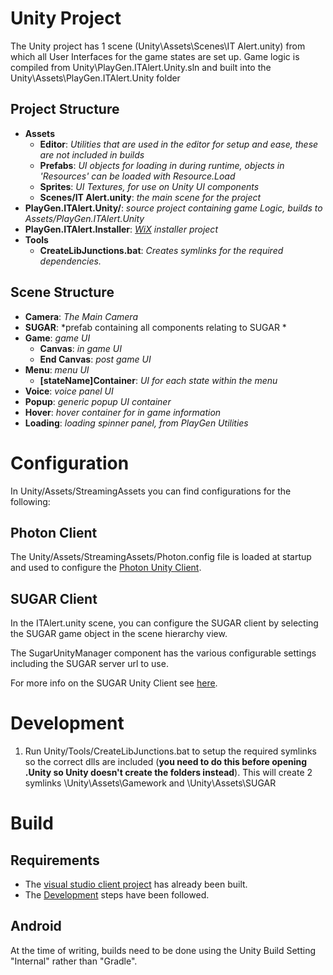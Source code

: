 # Unity Project
The Unity project has 1 scene (Unity\Assets\Scenes\IT Alert.unity) from which all User Interfaces for the game states are set up. Game logic is compiled from Unity\PlayGen.ITAlert.Unity.sln and built into the Unity\Assets\PlayGen.ITAlert.Unity folder

## Project Structure
  - **Assets**
      - **Editor**: *Utilities that are used in the editor for setup and ease, these are not included in builds*
      - **Prefabs**: *UI objects for loading in during runtime, objects in 'Resources' can be loaded with Resource.Load*
      - **Sprites**: *UI Textures, for use on Unity UI components*
      - **Scenes/IT Alert.unity**: *the main scene for the project*
  - **PlayGen.ITAlert.Unity/**: *source project containing game Logic, builds to Assets/PlayGen.ITAlert.Unity*
  - **PlayGen.ITAlert.Installer**: *[WiX](http://wixtoolset.org/) installer project*
  - **Tools**
    - **CreateLibJunctions.bat**: *Creates symlinks for the required dependencies.*

## Scene Structure
- **Camera**: *The Main Camera*
- **SUGAR**: *prefab containing all components relating to SUGAR *
- **Game**: *game UI*
  - **Canvas**: *in game UI*
  - **End Canvas**: *post game UI*
- **Menu**: *menu UI*
  - **[stateName]Container**: *UI for each state within the menu*
- **Voice**: *voice panel UI*
- **Popup**: *generic popup UI container*
- **Hover**: *hover container for in game information*
- **Loading**: *loading spinner panel, from PlayGen Utilities*

# Configuration
In Unity/Assets/StreamingAssets you can find configurations for the following:

## Photon Client
The Unity/Assets/StreamingAssets/Photon.config file is loaded at startup and used to configure the [Photon Unity Client](https://www.photonengine.com/en-us/PUN).

## SUGAR Client
In the ITAlert.unity scene, you can configure the SUGAR client by selecting the SUGAR game object in the scene hierarchy view.

The SugarUnityManager component has the various configurable settings including the SUGAR server url to use.

For more info on the SUGAR Unity Client see [here](http://api.sugarengine.org/v1/unity-client/index.html).

# Development
1. Run Unity/Tools/CreateLibJunctions.bat to setup the required symlinks so the correct dlls are included (**you need to do this before opening .Unity so Unity doesn't create the folders instead**). This will create 2 symlinks \Unity\Assets\Gamework and \Unity\Assets\SUGAR

# Build
## Requirements
- The [visual studio client project](PlayGen.ITAlert.Unity/ReadMe.md) has already been built.
- The [Development](#Development) steps have been followed.

## Android
At the time of writing, builds need to be done using the Unity Build Setting "Internal" rather than "Gradle".
